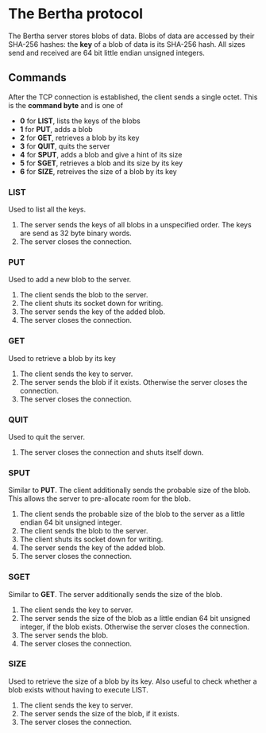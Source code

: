 The Bertha protocol
===================

The Bertha server stores blobs of data.
Blobs of data are accessed by their SHA-256 hashes: 
the __key__ of a blob of data is its SHA-256 hash.
All sizes send and received are 64 bit little endian unsigned integers.

Commands
--------

After the TCP connection is established, the client sends a
single octet.  This is the __command byte__ and is one of
       
- __0__ for __LIST__, lists the keys of the blobs
- __1__ for __PUT__, adds a blob
- __2__ for __GET__, retrieves a blob by its key
- __3__ for __QUIT__, quits the server
- __4__ for __SPUT__, adds a blob and give a hint of its size
- __5__ for __SGET__, retrieves a blob and its size by its key
- __6__ for __SIZE__, retreives the size of a blob by its key

### LIST
Used to list all the keys.

1.  The server sends the keys of all blobs in a unspecified order.
    The keys are send as 32 byte binary words.
2.  The server closes the connection.

### PUT
Used to add a new blob to the server.

1.  The client sends the blob to the server.
2.  The client shuts its socket down for writing.
3.  The server sends the key of the added blob.
4.  The server closes the connection.

### GET
Used to retrieve a blob by its key

1.  The client sends the key to server.
2.  The server sends the blob if it exists.  Otherwise the server closes
    the connection.
3.  The server closes the connection.

### QUIT
Used to quit the server.

1.  The server closes the connection and shuts itself down.

### SPUT
Similar to __PUT__.  The client additionally sends the probable size of the
blob.  This allows the server to pre-allocate room for the blob.

1.  The client sends the probable size of the blob to the server as a
    little endian 64 bit unsigned integer.
2.  The client sends the blob to the server.
3.  The client shuts its socket down for writing.
4.  The server sends the key of the added blob.
5.  The server closes the connection.

### SGET
Similar to __GET__.  The server additionally sends the size of the blob.

1.  The client sends the key to server.
2.  The server sends the size of the blob as a little endian 64 bit unsigned
    integer, if the blob exists.  Otherwise the server closes the
    connection.
3.  The server sends the blob.
4.  The server closes the connection.

### SIZE
Used to retrieve the size of a blob by its key. Also useful to check whether
a blob exists without having to execute LIST.

1.  The client sends the key to server.
2.  The server sends the size of the blob, if it exists.
3.  The server closes the connection.
